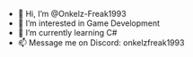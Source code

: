 - 👋 Hi, I’m @Onkelz-Freak1993
- 👀 I’m interested in Game Development
- 🌱 I’m currently learning C#
- 📫 Message me on Discord: onkelzfreak1993

<!---
Onkelz-Freak1993/Onkelz-Freak1993 is a ✨ special ✨ repository because its `README.md` (this file) appears on your GitHub profile.
You can click the Preview link to take a look at your changes.
--->
